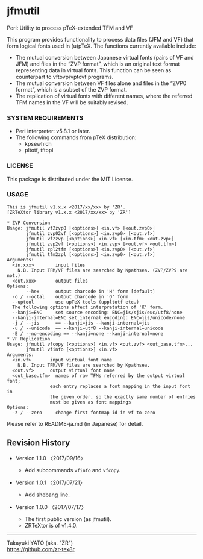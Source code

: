 jfmutil
=======

Perl: Utility to process pTeX-extended TFM and VF

This program provides functionality to process data files (JFM and VF)
that form logical fonts used in (u)pTeX. The functions currently
available include:

  - The mutual conversion between Japanese virtual fonts (pairs of VF
    and JFM) and files in the “ZVP format”, which is an original text
    format representing data in virtual fonts. This function can be seen
    as counterpart to vftovp/vptovf programs.
  - The mutual conversion between VF files alone and files in the “ZVP0
    format”, which is a subset of the ZVP format.
  - The replication of virtual fonts with different names, where the
    referred TFM names in the VF will be suitably revised.

### SYSTEM REQUIREMENTS

  - Perl interpreter: v5.8.1 or later.
  - The following commands from pTeX distribution:
      - kpsewhich
      - pltotf, tftopl

### LICENSE

This package is distributed under the MIT License.

### USAGE

    This is jfmutil v1.x.x <2017/xx/xx> by 'ZR'.
    [ZRTeXtor library v1.x.x <2017/xx/xx> by 'ZR']

    * ZVP Conversion
    Usage: jfmutil vf2zvp0 [<options>] <in.vf> [<out.zvp0>]
           jfmutil zvp02vf [<options>] <in.zvp0> [<out.vf>]
           jfmutil vf2zvp [<options>] <in.vf> [<in.tfm> <out.zvp>]
           jfmutil zvp2vf [<options>] <in.zvp> [<out.vf> <out.tfm>]
           jfmutil zpl2tfm [<options>] <in.zvp0> [<out.vf>]
           jfmutil tfm2zpl [<options>] <in.zvp0> [<out.vf>]
    Arguments:
      <in.xxx>        input files
        N.B. Input TFM/VF files are searched by Kpathsea. (ZVP/ZVP9 are not.)
      <out.xxx>       output files
    Options:
           --hex      output charcode in 'H' form [default]
      -o / --octal    output charcode in 'O' form
      --uptool        use upTeX tools (uppltotf etc.)
      The following options affect interpretation of 'K' form.
      --kanji=ENC     set source encoding: ENC=jis/sjis/euc/utf8/none
      --kanji-internal=ENC set internal encoding: ENC=jis/unicode/none
      -j / --jis      == --kanji=jis --kanji-internal=jis
      -u / --unicode  == --kanji=utf8 --kanji-internal=unicode
      -E / --no-encoding == --kanji=none --kanji-internal=none
    * VF Replication
    Usage: jfmutil vfcopy [<options>] <in.vf> <out.zvf> <out_base.tfm>...
           jfmutil vfinfo [<options>] <in.vf>
    Arguments:
      <in.vf>       input virtual font name
        N.B. Input TFM/VF files are searched by Kpathsea.
      <out.vf>      output virtual font name
      <out_base.tfm>  names of raw TFMs referred by the output virtual font;
                    each entry replaces a font mapping in the input font in
                    the given order, so the exactly same number of entries
                    must be given as font mappings
    Options:
      -z / --zero     change first fontmap id in vf to zero


Please refer to README-ja.md (in Japanese) for detail.

Revision History
----------------

  * Version 1.1.0 〈2017/09/16〉
      - Add subcommands `vfinfo` and `vfcopy`.

  * Version 1.0.1 〈2017/07/21〉
      - Add shebang line.

  * Version 1.0.0 〈2017/07/17〉
      - The first public version (as jfmutil).
      - ZRTeXtor is of v1.4.0.

--------------------
Takayuki YATO (aka. "ZR")  
https://github.com/zr-tex8r

